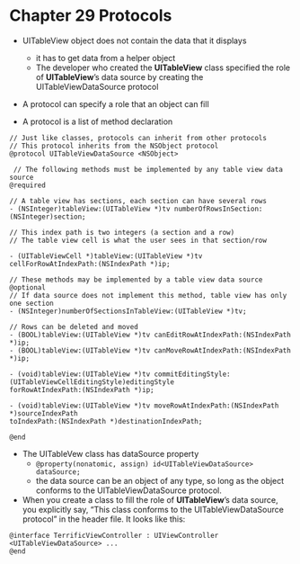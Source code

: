 # Chapter 29 Protocols

-   UITableView object does not contain the data that it displays
    -   it has to get data from a helper object
    -   The developer who created the **UITableView** class specified the role of **UITableView**’s data source by creating the UITableViewDataSource protocol

-   A protocol can specify a role that an object can fill
-   A protocol is a list of method declaration



```objc
// Just like classes, protocols can inherit from other protocols 
// This protocol inherits from the NSObject protocol
@protocol UITableViewDataSource <NSObject>
    
 // The following methods must be implemented by any table view data source
@required
    
// A table view has sections, each section can have several rows
- (NSInteger)tableView:(UITableView *)tv numberOfRowsInSection:(NSInteger)section;

// This index path is two integers (a section and a row)
// The table view cell is what the user sees in that section/row

- (UITableViewCell *)tableView:(UITableView *)tv cellForRowAtIndexPath:(NSIndexPath *)ip;

// These methods may be implemented by a table view data source
@optional
// If data source does not implement this method, table view has only one section
- (NSInteger)numberOfSectionsInTableView:(UITableView *)tv;

// Rows can be deleted and moved
- (BOOL)tableView:(UITableView *)tv canEditRowAtIndexPath:(NSIndexPath *)ip;
- (BOOL)tableView:(UITableView *)tv canMoveRowAtIndexPath:(NSIndexPath *)ip;

- (void)tableView:(UITableView *)tv commitEditingStyle:(UITableViewCellEditingStyle)editingStyle
forRowAtIndexPath:(NSIndexPath *)ip;

- (void)tableView:(UITableView *)tv moveRowAtIndexPath:(NSIndexPath *)sourceIndexPath
toIndexPath:(NSIndexPath *)destinationIndexPath;

@end
```



-   The UITableVew class has dataSource property
    -   `@property(nonatomic, assign) id<UITableViewDataSource> dataSource;`
    -   the data source can be an object of any type, so long as the object conforms to the UITableViewDataSource protocol.
-   When you create a class to fill the role of **UITableView**’s data source, you explicitly say, “This class conforms to the UITableViewDataSource protocol” in the header file. It looks like this:

```objc
@interface TerrificViewController : UIViewController <UITableViewDataSource> ...
@end
```

